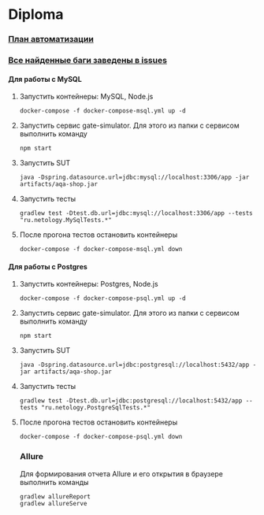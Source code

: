 # Diploma

### [План автоматизации](https://github.com/VEAlekseev/Diploma/blob/master/Plan.md)

### [Все найденные баги заведены в issues](https://github.com/VEAlekseev/Diploma/issues) 


#### Для работы с MySQL
1. Запустить контейнеры: MySQL, Node.js
    ```
    docker-compose -f docker-compose-msql.yml up -d
    ```
1. Запустить сервис gate-simulator. Для этого из папки с сервисом выполнить команду 
    ```
    npm start
    ```

1. Запустить SUT
    ```
    java -Dspring.datasource.url=jdbc:mysql://localhost:3306/app -jar artifacts/aqa-shop.jar
    ```

1. Запустить тесты
    ```
    gradlew test -Dtest.db.url=jdbc:mysql://localhost:3306/app --tests "ru.netology.MySqlTests.*"

    ```
   
1. После прогона тестов остановить контейнеры
    ```
    docker-compose -f docker-compose-msql.yml down
    ```
   
#### Для работы с Postgres
1. Запустить контейнеры: Postgres, Node.js
    ```
    docker-compose -f docker-compose-psql.yml up -d
    ```
1. Запустить сервис gate-simulator. Для этого из папки с сервисом выполнить команду 
    ```
    npm start
    ```
   
1. Запустить SUT
    ```
    java -Dspring.datasource.url=jdbc:postgresql://localhost:5432/app -jar artifacts/aqa-shop.jar
    ```

1. Запустить тесты
    ```
    gradlew test -Dtest.db.url=jdbc:postgresql://localhost:5432/app --tests "ru.netology.PostgreSqlTests.*"
    ```
1. После прогона тестов остановить контейнеры
    ```
    docker-compose -f docker-compose-psql.yml down
    ```
   
   ### Allure
   
   Для формирования отчета Allure и его открытия в браузере выполнить команды 
   ```
   gradlew allureReport
   gradlew allureServe
   ```